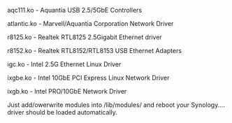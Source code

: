 aqc111.ko - Aquantia USB 2.5/5GbE Controllers

atlantic.ko - Marvell/Aquantia Corporation Network Driver

r8125.ko - Realtek RTL8125 2.5Gigabit Ethernet driver

r8152.ko - Realtek RTL8152/RTL8153 USB Ethernet Adapters

igc.ko - Intel 2.5G Ethernet Linux Driver

ixgbe.ko - Intel 10GbE PCI Express Linux Network Driver

ixgb.ko - Intel PRO/10GbE Network Driver

Just add/owerwrite modules into /lib/modules/ and reboot your Synology.... driver should be loaded automatically.
